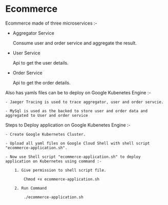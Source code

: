 # Ecommerce

Ecommerce made of three microservices :-

- Aggregator Service

	Consume user and order service and aggregate the result.

- User Service

	Api to get the user details.

- Order Service

	Api to get the order details.

Also has yamls files can be to deploy on Google Kubenetes Engine :- 

	- Jaeger Tracing is used to trace aggregator, user and order servcie.

	- MySql is used as the backed to store user and order data and aggregated to User and order service


Steps to Deploy application on Google Kubenetes Engine :- 

	- Create Google Kubernetes Cluster.

	- Upload all yaml files on Google Cloud Shell with shell script "ecommerce-application.sh".

	- Now use Shell script "ecommerce-application.sh" to deploy application on Kubernetes using command :-
	  
		1. Give permission to shell script file.
		  
			Chmod +x ecommerce-application.sh 

		2. Run Command

			./ecommerce-application.sh
